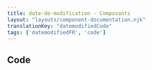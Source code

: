 ```yaml
---
title: date-de-modification - Composants
layout: "layouts/component-documentation.njk"
translationKey: "datemodifiedCode"
tags: ['datemodifiedFR', 'code']
---
```


## Code